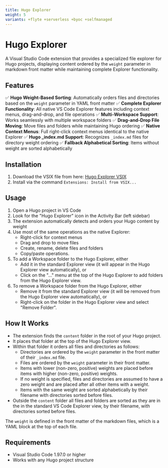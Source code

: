 ```yaml
---
title: Hugo Explorer
weight: 5
variants: +flyte +serverless +byoc +selfmanaged
---
```


# Hugo Explorer

A Visual Studio Code extension that provides a specialized file explorer for Hugo projects,
displaying content ordered by the `weight` parameter in markdown front matter while maintaining complete Explorer functionality.

## Features

✅ **Hugo Weight-Based Sorting**: Automatically orders files and directories based on the `weight` parameter in YAML front matter
✅ **Complete Explorer Functionality**: All native VS Code Explorer features including context menus, drag-and-drop, and file operations
✅ **Multi-Workspace Support**: Works seamlessly with multiple workspace folders
✅ **Drag-and-Drop File Moving**: Move files and folders while maintaining Hugo ordering
✅ **Native Context Menus**: Full right-click context menus identical to the native Explorer
✅ **Hugo _index.md Support**: Recognizes `_index.md` files for directory weight ordering
✅ **Fallback Alphabetical Sorting**: Items without weight are sorted alphabetically

## Installation

1. Download the VSIX file from here: [Hugo Explorer VSIX](../../_static/public/hugo-explorer-1.0.2.vsix)
2. Install via the command `Extensions: Install from VSIX...`

## Usage

1. Open a Hugo project in VS Code
2. Look for the "Hugo Explorer" icon in the Activity Bar (left sidebar)
3. The extension automatically detects and orders your Hugo content by weight
4. Use most of the same operations as the native Explorer:
   - Right-click for context menus
   - Drag and drop to move files
   - Create, rename, delete files and folders
   - Copy/paste operations.
5. To add a Workspace folder to the Hugo Explorer, either
   - Add it in the standard Explorer view (it will appear in the Hugo Explorer view automatically), or
   - Click on the "..." menu at the top of the Hugo Explorer to add folders from the Hugo Explorer view.
6. To remove a Workspace folder from the Hugo Explorer, either
   - Remove it from the standard Explorer view (it will be removed from the Hugo Explorer view automatically), or
   - Right-click on the folder in the Hugo Explorer view and select "Remove Folder".

## How It Works

* The extension finds the `content` folder in the root of your Hugo project.
* It places that folder at the top of the Hugo Explorer view.
* Within that folder it orders all files and directories as follows:
  - Directories are ordered by the `weight` parameter in the front matter of their `_index.md` file.
  - Files are ordered by the `weight` parameter in their front matter.
  - Items with lower (non-zero, positive) weights are placed before items with higher (non-zero, positive) weights.
  - If no weight is specified, files and directories are assumed to have a zero weight and are placed after all other items with a weight.
  - Items with the same weight are sorted alphabetically by their filename with directories sorted before files.
* Outside the `content` folder all files and folders are sorted as they are in the in the standard VS Code Explorer view, by their filename, with directories sorted before files.

The `weight` is defined in the front matter of the markdown files, which is a YAML block at the top of each file.

## Requirements

- Visual Studio Code 1.97.0 or higher
- Works with any Hugo project structure

